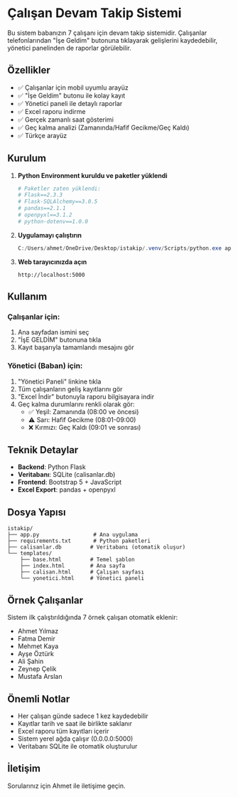# Çalışan Devam Takip Sistemi

Bu sistem babanızın 7 çalışanı için devam takip sistemidir. Çalışanlar telefonlarından "İşe Geldim" butonuna tıklayarak gelişlerini kaydedebilir, yönetici panelinden de raporlar görülebilir.

## Özellikler

- ✅ Çalışanlar için mobil uyumlu arayüz
- ✅ "İşe Geldim" butonu ile kolay kayıt
- ✅ Yönetici paneli ile detaylı raporlar
- ✅ Excel raporu indirme
- ✅ Gerçek zamanlı saat gösterimi
- ✅ Geç kalma analizi (Zamanında/Hafif Gecikme/Geç Kaldı)
- ✅ Türkçe arayüz

## Kurulum

1. **Python Environment kuruldu ve paketler yüklendi**
   ```powershell
   # Paketler zaten yüklendi:
   # Flask==2.3.3
   # Flask-SQLAlchemy==3.0.5  
   # pandas==2.1.1
   # openpyxl==3.1.2
   # python-dotenv==1.0.0
   ```

2. **Uygulamayı çalıştırın**
   ```powershell
   C:/Users/ahmet/OneDrive/Desktop/istakip/.venv/Scripts/python.exe app.py
   ```

3. **Web tarayıcınızda açın**
   ```
   http://localhost:5000
   ```

## Kullanım

### Çalışanlar için:
1. Ana sayfadan ismini seç
2. "İşE GELDİM" butonuna tıkla
3. Kayıt başarıyla tamamlandı mesajını gör

### Yönetici (Baban) için:
1. "Yönetici Paneli" linkine tıkla
2. Tüm çalışanların geliş kayıtlarını gör
3. "Excel İndir" butonuyla raporu bilgisayara indir
4. Geç kalma durumlarını renkli olarak gör:
   - ✅ Yeşil: Zamanında (08:00 ve öncesi)
   - ⚠️ Sarı: Hafif Gecikme (08:01-09:00)
   - ❌ Kırmızı: Geç Kaldı (09:01 ve sonrası)

## Teknik Detaylar

- **Backend**: Python Flask
- **Veritabanı**: SQLite (calisanlar.db)
- **Frontend**: Bootstrap 5 + JavaScript
- **Excel Export**: pandas + openpyxl

## Dosya Yapısı

```
istakip/
├── app.py                 # Ana uygulama
├── requirements.txt       # Python paketleri
├── calisanlar.db         # Veritabanı (otomatik oluşur)
└── templates/
    ├── base.html         # Temel şablon
    ├── index.html        # Ana sayfa
    ├── calisan.html      # Çalışan sayfası  
    └── yonetici.html     # Yönetici paneli
```

## Örnek Çalışanlar

Sistem ilk çalıştırıldığında 7 örnek çalışan otomatik eklenir:
- Ahmet Yılmaz
- Fatma Demir  
- Mehmet Kaya
- Ayşe Öztürk
- Ali Şahin
- Zeynep Çelik
- Mustafa Arslan

## Önemli Notlar

- Her çalışan günde sadece 1 kez kaydedebilir
- Kayıtlar tarih ve saat ile birlikte saklanır
- Excel raporu tüm kayıtları içerir
- Sistem yerel ağda çalışır (0.0.0.0:5000)
- Veritabanı SQLite ile otomatik oluşturulur

## İletişim

Sorularınız için Ahmet ile iletişime geçin.
